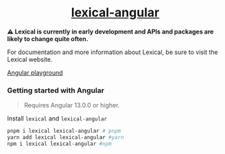 <h1 align="center">
  <a href="https://lexical-angular.vercel.app">lexical-angular</a>
</h1>

**⚠️ Lexical is currently in early development and APIs and packages are likely to change quite often.**

For documentation and more information about Lexical, be sure to visit the Lexical website.

[Angular playground](https://lexical-angular.vercel.app)

### Getting started with Angular

> Requires Angular 13.0.0 or higher.

Install `lexical` and `lexical-angular`

```bash
pnpm i lexical lexical-angular # pnpm
yarn add lexical lexical-angular #yarn
npm i lexical lexical-angular #npm
```

